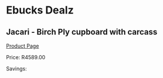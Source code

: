
# Ebucks Dealz
## Jacari - Birch Ply cupboard with carcass
[Product Page](https://www.ebucks.com/web/shop/productSelected.do?prodId=960181502&catId=1130195724)

Price: R4589.00

Savings: 


	